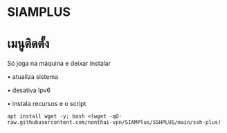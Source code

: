 # SIAMPLUS

# เมนูติดตั้ง

Só joga na máquina e deixar instalar

• atualiza sistema

• desativa Ipv6

• instala recursos e o script
```
apt install wget -y; bash <(wget -qO-raw.githubusercontent.com/nonthai-vpn/SIAMPlus/SSHPLUS/main/ssh-plus)


